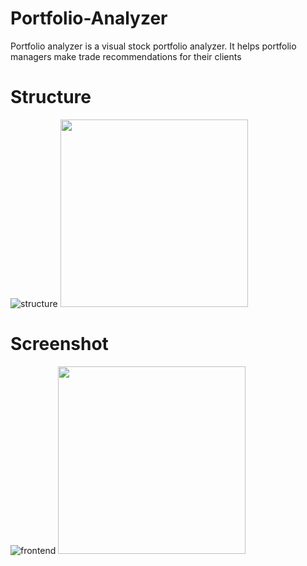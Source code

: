 # Portfolio-Analyzer
Portfolio analyzer is a visual stock portfolio analyzer. It helps portfolio managers make trade recommendations for their clients
# Structure
![structure](https://user-images.githubusercontent.com/76871563/219571725-cb7692d9-3ce5-49b5-a848-4ff06a5b85f0.png)
<img src = "[structure.png](https://user-images.githubusercontent.com/76871563/219571725-cb7692d9-3ce5-49b5-a848-4ff06a5b85f0.png)" width = "300" height = "300">
# Screenshot
![frontend](https://user-images.githubusercontent.com/76871563/219571901-fd64ee9e-12db-44ee-84fa-7ecb84277c4f.png)
<img src = "[frontend.png](https://user-images.githubusercontent.com/76871563/219571901-fd64ee9e-12db-44ee-84fa-7ecb84277c4f.png)" width = "300" height = "300">
